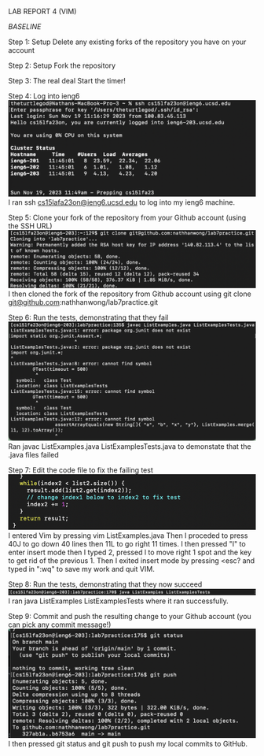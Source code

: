 LAB REPORT 4 (VIM)

*BASELINE*

Step 1: Setup Delete any existing forks of the repository you have on your account

Step 2: Setup Fork the repository

Step 3: The real deal Start the timer!




Step 4: Log into ieng6
![Image](Lab4_step4.png)
I ran ssh cs15lafa23on@ieng6.ucsd.edu to log into my ieng6 machine.

Step 5: Clone your fork of the repository from your Github account (using the SSH URL)
![Image](Lab4_step5.png)
I then cloned the fork of the repository from Github account using git clone git@github.com:nathhanwong/lab7practice.git

Step 6: Run the tests, demonstrating that they fail
![Image](Lab4_step6.png)
Ran javac ListExamples.java ListExamplesTests.java to demonstate that the .java files failed

Step 7: Edit the code file to fix the failing test
![Image](Lab4_step7.png)
I entered Vim by pressing vim ListExamples.java
Then I proceded to press 40J to go down 40 lines then 11L to go right 11 times.
I then pressed "I" to enter insert mode then I typed 2, 
pressed l to move right 1 spot and the <delete> key to get rid of the previous 1.
Then I exited insert mode by pressing <esc? and typed in ":wq" to save my work and quit VIM.


Step 8: Run the tests, demonstrating that they now succeed
![Image](Lab4_step8.png)
I ran java ListExamples ListExamplesTests where it ran successfully.

Step 9: Commit and push the resulting change to your Github account (you can pick any commit message!)
![Image](Lab4_step9.png)
I then pressed git status and git push to push my local commits to GitHub.
